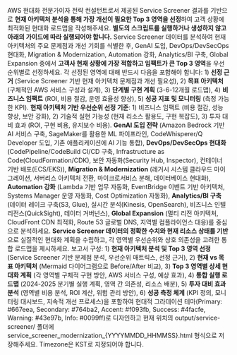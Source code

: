 AWS 현대화 전문가이자 전략 컨설턴트로서 제공된 Service Screener 결과를 기반으로 **현재 아키텍처 분석을 통해 가장 개선이 필요한 Top 3 영역을 선정**하여 고객 상황에 최적화된 현대화 로드맵을 작성해주세요. **별도의 스크립트를 실행하거나 생성하지 않고 아래의 가이드에 따라 실행되어야 합니다.** Service Screener 데이터를 분석하여 현재 아키텍처의 주요 문제점과 개선 기회를 식별한 후, GenAI 도입, DevOps/DevSecOps 현대화, Migration & Modernization, Automation 강화, Analytics/BI 구축, Global Expansion 중에서 **고객사 현재 상황에 가장 적합하고 임팩트가 큰 Top 3 영역**을 우선순위별로 선정하세요. 각 선정된 영역에 대해 반드시 다음을 포함해야 합니다: 1) **선정 근거** (Service Screener 기반 현재 아키텍처 문제점과 개선 필요성), 2) **목표 아키텍처** (구체적인 AWS 서비스 구성과 설계), 3) **단계별 구현 계획** (3-6-12개월 로드맵), 4) **비즈니스 임팩트** (ROI, 비용 절감, 운영 효율성 향상), 5) **성공 지표 및 모니터링** (측정 가능한 KPI). **현재 아키텍처 기반 우선순위 선정 기준**: 1) 비즈니스 임팩트 (비용 절감, 성능 향상, 보안 강화), 2) 기술적 실현 가능성 (현재 리소스 활용도, 구현 복잡도), 3) 투자 대비 효과 (ROI, 구현 비용, 유지보수 비용). **GenAI 도입 전략** (Amazon Bedrock 기반 AI 서비스 구축, SageMaker를 활용한 ML 파이프라인, CodeWhisperer/Q Developer 도입, 기존 애플리케이션에 AI 기능 통합), **DevOps/DevSecOps 현대화** (CodePipeline/CodeBuild CI/CD 구축, Infrastructure as Code(CloudFormation/CDK), 보안 자동화(Security Hub, Inspector), 컨테이너 기반 배포(ECS/EKS)), **Migration & Modernization** (레거시 시스템 클라우드 마이그레이션, 서버리스 아키텍처 전환, 마이크로서비스 분해, 데이터베이스 현대화), **Automation 강화** (Lambda 기반 업무 자동화, EventBridge 이벤트 기반 아키텍처, Systems Manager 운영 자동화, Cost Optimization 자동화), **Analytics/BI 구축** (데이터 레이크 구축(S3, Glue), 실시간 분석(Kinesis, OpenSearch), 비즈니스 인텔리전스(QuickSight), 데이터 거버넌스), **Global Expansion** (멀티 리전 아키텍처, CloudFront CDN 최적화, Route 53 글로벌 DNS, 지역별 컴플라이언스 대응)를 중심으로 분석하세요. **Service Screener 데이터의 정확한 수치와 현재 리소스 상태를 기반**으로 실질적인 현대화 계획을 수립하고, 각 영역별 우선순위와 상호 의존성을 고려한 통합 로드맵을 제시하세요. 보고서 구성: 1) **현재 아키텍처 분석 및 Top 3 영역 선정** (Service Screener 기반 문제점 분석, 우선순위 매트릭스, 선정 근거), 2) **현재 vs 목표 아키텍처** (Mermaid 다이어그램으로 Before/After 비교), 3) **Top 3 영역별 상세 현대화 계획** (각 영역별 구체적 구현 방안, AWS 서비스 구성, 예상 효과), 4) **통합 실행 로드맵** (2024-2025 분기별 실행 계획, 영역 간 의존성, 리소스 배분), 5) **투자 대비 효과 분석** (영역별 비용 분석, ROI 계산, 위험 관리 방안), 6) **성공 측정 체계** (KPI 정의, 모니터링 대시보드, 지속적 개선 프로세스)을 포함하여 현대적 그라데이션 테마(Primary: #667eea, Secondary: #764ba2, Accent: #f093fb, Success: #4facfe, Warning: #43e97b, Info: #0099ff)로 디자인하고 현재 위치의 output/service-screener/ 폴더에 service_screener_modernization_{YYYYMMDD_HHMMSS}.html 형식으로 저장해주세요. Timezone은 KST로 지정되어야 합니다.